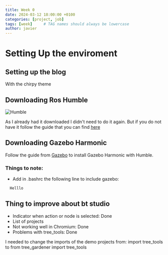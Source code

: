 ```yaml
---
title: Week 0
date: 2024-03-12 18:00:00 +0100
categories: [project, job]
tags: [week]     # TAG names should always be lowercase
author: javier
---
```


# Setting Up the enviroment

## Setting up the blog

With the chirpy theme

## Downloading Ros Humble

![Humble](https://github.com/RoboticsLabURJC/2024-tfg-javier-izquierdo/tree/main/docs/images/humble_logo.png)

As I already had it downloaded I didn't need to do it again. But if you do not have it follow the guide that you can find [here](https://docs.ros.org/en/humble/Installation.html)

## Downloading Gazebo Harmonic


Follow the guide from [Gazebo](https://gazebosim.org/docs/latest/ros_installation) to install Gazebo Harmonic with Humble.

### Things to note:

- Add in .bashrc the following line to include gazebo:
```bash
  Helllo      
```

## Thing to improve about bt studio

- Indicator when action or node is selected: Done
- List of projects
- Not working well in Chromium: Done
- Problems with tree_tools: Done

I needed to change the imports of the demo projects from: import tree_tools to from tree_gardener import tree_tools
